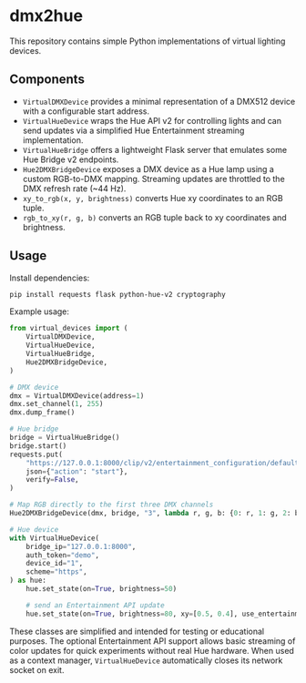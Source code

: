# dmx2hue

This repository contains simple Python implementations of virtual lighting devices.

## Components

- `VirtualDMXDevice` provides a minimal representation of a DMX512 device with a configurable start address.
- `VirtualHueDevice` wraps the Hue API v2 for controlling lights and can send
  updates via a simplified Hue Entertainment streaming implementation.
- `VirtualHueBridge` offers a lightweight Flask server that emulates some Hue Bridge v2 endpoints.
- `Hue2DMXBridgeDevice` exposes a DMX device as a Hue lamp using a custom RGB-to-DMX mapping. Streaming updates are throttled to the DMX refresh rate (~44 Hz).
- `xy_to_rgb(x, y, brightness)` converts Hue xy coordinates to an RGB tuple.
- `rgb_to_xy(r, g, b)` converts an RGB tuple back to xy coordinates and brightness.

## Usage

Install dependencies:

```bash
pip install requests flask python-hue-v2 cryptography
```

Example usage:

```python
from virtual_devices import (
    VirtualDMXDevice,
    VirtualHueDevice,
    VirtualHueBridge,
    Hue2DMXBridgeDevice,
)

# DMX device
dmx = VirtualDMXDevice(address=1)
dmx.set_channel(1, 255)
dmx.dump_frame()

# Hue bridge
bridge = VirtualHueBridge()
bridge.start()
requests.put(
    "https://127.0.0.1:8000/clip/v2/entertainment_configuration/default",
    json={"action": "start"},
    verify=False,
)

# Map RGB directly to the first three DMX channels
Hue2DMXBridgeDevice(dmx, bridge, "3", lambda r, g, b: {0: r, 1: g, 2: b})

# Hue device
with VirtualHueDevice(
    bridge_ip="127.0.0.1:8000",
    auth_token="demo",
    device_id="1",
    scheme="https",
) as hue:
    hue.set_state(on=True, brightness=50)

    # send an Entertainment API update
    hue.set_state(on=True, brightness=80, xy=[0.5, 0.4], use_entertainment=True)
```

These classes are simplified and intended for testing or educational purposes.
The optional Entertainment API support allows basic streaming of color updates
for quick experiments without real Hue hardware. When used as a context manager,
`VirtualHueDevice` automatically closes its network socket on exit.
